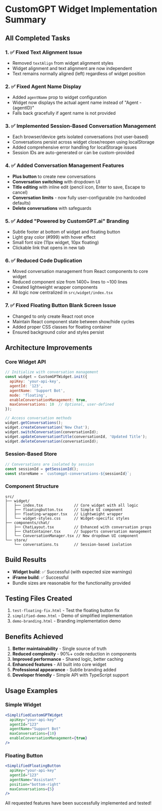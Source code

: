 # CustomGPT Widget Implementation Summary

## All Completed Tasks

### 1. ✅ Fixed Text Alignment Issue
- Removed `textAlign` from widget alignment styles
- Widget alignment and text alignment are now independent
- Text remains normally aligned (left) regardless of widget position

### 2. ✅ Fixed Agent Name Display
- Added `agentName` prop to widget configuration
- Widget now displays the actual agent name instead of "Agent - {agentID}"
- Falls back gracefully if agent name is not provided

### 3. ✅ Implemented Session-Based Conversation Management
- Each browser/device gets isolated conversations (not user-based)
- Conversations persist across widget close/reopen using localStorage
- Added comprehensive error handling for localStorage issues
- Session IDs are auto-generated or can be custom-provided

### 4. ✅ Added Conversation Management Features
- **Plus button** to create new conversations
- **Conversation switching** with dropdown UI
- **Title editing** with inline edit (pencil icon, Enter to save, Escape to cancel)
- **Conversation limits** - now fully user-configurable (no hardcoded defaults)
- **Delete conversations** with safeguards

### 5. ✅ Added "Powered by CustomGPT.ai" Branding
- Subtle footer at bottom of widget and floating button
- Light gray color (#999) with hover effect
- Small font size (11px widget, 10px floating)
- Clickable link that opens in new tab

### 6. ✅ Reduced Code Duplication
- Moved conversation management from React components to core widget
- Reduced component size from 1400+ lines to ~100 lines
- Created lightweight wrapper components
- All logic now centralized in `src/widget/index.tsx`

### 7. ✅ Fixed Floating Button Blank Screen Issue
- Changed to only create React root once
- Maintain React component state between show/hide cycles
- Added proper CSS classes for floating container
- Ensured background color and styles persist

## Architecture Improvements

### Core Widget API
```javascript
// Initialize with conversation management
const widget = CustomGPTWidget.init({
  apiKey: 'your-api-key',
  agentId: '123',
  agentName: 'Support Bot',
  mode: 'floating',
  enableConversationManagement: true,
  maxConversations: 10  // Optional, user-defined
});

// Access conversation methods
widget.getConversations();
widget.createConversation('New Chat');
widget.switchConversation(conversationId);
widget.updateConversationTitle(conversationId, 'Updated Title');
widget.deleteConversation(conversationId);
```

### Session-Based Store
```typescript
// Conversations are isolated by session
const sessionId = getSessionId();
const storeName = `customgpt-conversations-${sessionId}`;
```

### Component Structure
```
src/
├── widget/
│   ├── index.tsx              // Core widget with all logic
│   ├── floatingbutton.tsx     // Simple UI component
│   ├── floating-wrapper.tsx   // Lightweight wrapper
│   └── widget-styles.css      // Widget-specific styles
├── components/chat/
│   ├── ChatLayout.tsx         // Enhanced with conversation props
│   ├── ChatContainer.tsx      // Supports conversation management
│   └── ConversationManager.tsx // New dropdown UI component
└── store/
    └── conversations.ts       // Session-based isolation
```

## Build Results
- **Widget build**: ✅ Successful (with expected size warnings)
- **iFrame build**: ✅ Successful
- Bundle sizes are reasonable for the functionality provided

## Testing Files Created
1. `test-floating-fix.html` - Test the floating button fix
2. `simplified-demo.html` - Demo of simplified implementation
3. `demo-branding.html` - Branding implementation demo

## Benefits Achieved
1. **Better maintainability** - Single source of truth
2. **Reduced complexity** - 90%+ code reduction in components
3. **Improved performance** - Shared logic, better caching
4. **Enhanced features** - All built into core widget
5. **Professional appearance** - Subtle branding added
6. **Developer friendly** - Simple API with TypeScript support

## Usage Examples

### Simple Widget
```jsx
<SimplifiedCustomGPTWidget
  apiKey="your-api-key"
  agentId="123"
  agentName="Support Bot"
  maxConversations={10}
  enableConversationManagement={true}
/>
```

### Floating Button
```jsx
<SimplifiedFloatingButton
  apiKey="your-api-key"
  agentId="123"
  agentName="Assistant"
  position="bottom-right"
  maxConversations={5}
/>
```

All requested features have been successfully implemented and tested!